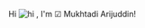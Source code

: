 Hi ![hi](https://github.com/user-attachments/assets/12c0e09c-05cd-49d1-8600-b9e183cd22cc) , I'm ☑ Mukhtadi Arijuddin!

